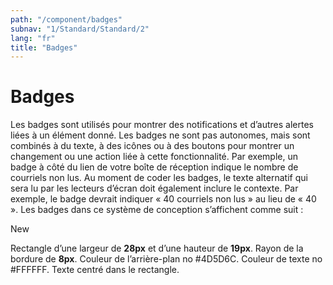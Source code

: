 ```yaml
---
path: "/component/badges"
subnav: "1/Standard/Standard/2"
lang: "fr"
title: "Badges"
---
```

# Badges

Les badges sont utilisés pour montrer des notifications et d’autres alertes liées à un élément donné. Les badges ne sont pas autonomes, mais sont combinés à du texte, à des icônes ou à des boutons pour montrer un changement ou une action liée à cette fonctionnalité. Par exemple, un badge à côté du lien de votre boîte de réception indique le nombre de courriels non lus.
Au moment de coder les badges, le texte alternatif qui sera lu par les lecteurs d’écran doit également inclure le contexte. Par exemple, le badge devrait indiquer « 40 courriels non lus » au lieu de « 40 ».
Les badges dans ce système de conception s’affichent comme suit :
 
<badge color="secondary">New</badge>

Rectangle d’une largeur de **28px** et d’une hauteur de **19px**. Rayon de la bordure de **8px**. Couleur de l’arrière-plan no \#4D5D6C. Couleur de texte no \#FFFFFF. Texte centré dans le rectangle.
